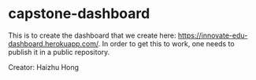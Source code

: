# capstone-dashboard

This is to create the dashboard that we create here: https://innovate-edu-dashboard.herokuapp.com/. In order to get this to work, one needs to publish it in a public repository.

Creator: Haizhu Hong
